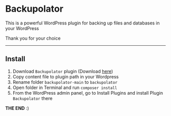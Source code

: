 # Backupolator
This is a powerful WordPress plugin for backing up files and databases in your WordPress

Thank you for your choice

---

## Install
1. Download `Backupolator` plugin (Download [here](https://github.com/backupolator/backupolator/archive/refs/heads/main.zip))
2. Copy content file to plugin path in your Wordpress
3. Rename folder `backupolator-main` to `backupolator`
4. Open folder in Terminal and run `composer install`
5. From the WordPress admin panel, go to Install Plugins and install Plugin `Backupolator` there

**THE END** :)